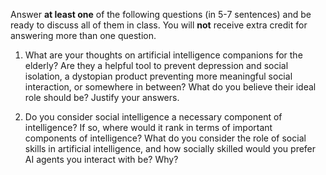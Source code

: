 Answer **at least one** of the following questions (in 5-7 sentences) and be ready to discuss all of them in class. You will **not** receive extra credit for answering more than one question. 

1. What are your thoughts on artificial intelligence companions for the elderly? Are they a helpful tool to prevent depression and social isolation, a dystopian product preventing more meaningful social interaction, or somewhere in between? What do you believe their ideal role should be? Justify your answers.

2. Do you consider social intelligence a necessary component of intelligence? If so, where would it rank in terms of important components of intelligence? What do you consider the role of social skills in artificial intelligence, and how socially skilled would you prefer AI agents you interact with be? Why?